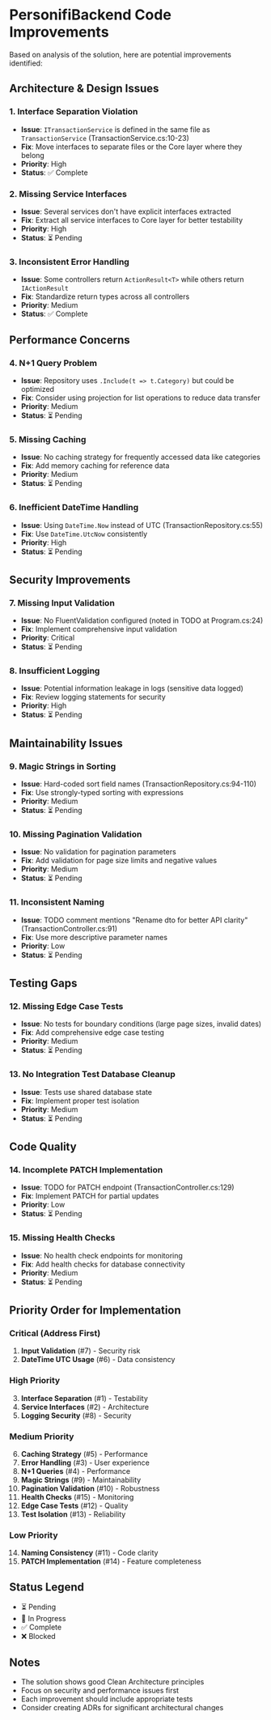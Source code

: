 # PersonifiBackend Code Improvements

Based on analysis of the solution, here are potential improvements identified:

## **Architecture & Design Issues**

### 1. Interface Separation Violation
- **Issue**: `ITransactionService` is defined in the same file as `TransactionService` (TransactionService.cs:10-23)
- **Fix**: Move interfaces to separate files or the Core layer where they belong
- **Priority**: High
- **Status**: ✅ Complete

### 2. Missing Service Interfaces
- **Issue**: Several services don't have explicit interfaces extracted
- **Fix**: Extract all service interfaces to Core layer for better testability
- **Priority**: High
- **Status**: ⏳ Pending

### 3. Inconsistent Error Handling
- **Issue**: Some controllers return `ActionResult<T>` while others return `IActionResult`
- **Fix**: Standardize return types across all controllers
- **Priority**: Medium
- **Status**: ✅ Complete

## **Performance Concerns**

### 4. N+1 Query Problem
- **Issue**: Repository uses `.Include(t => t.Category)` but could be optimized
- **Fix**: Consider using projection for list operations to reduce data transfer
- **Priority**: Medium
- **Status**: ⏳ Pending

### 5. Missing Caching
- **Issue**: No caching strategy for frequently accessed data like categories
- **Fix**: Add memory caching for reference data
- **Priority**: Medium
- **Status**: ⏳ Pending

### 6. Inefficient DateTime Handling
- **Issue**: Using `DateTime.Now` instead of UTC (TransactionRepository.cs:55)
- **Fix**: Use `DateTime.UtcNow` consistently
- **Priority**: High
- **Status**: ⏳ Pending

## **Security Improvements**

### 7. Missing Input Validation
- **Issue**: No FluentValidation configured (noted in TODO at Program.cs:24)
- **Fix**: Implement comprehensive input validation
- **Priority**: Critical
- **Status**: ⏳ Pending

### 8. Insufficient Logging
- **Issue**: Potential information leakage in logs (sensitive data logged)
- **Fix**: Review logging statements for security
- **Priority**: High
- **Status**: ⏳ Pending

## **Maintainability Issues**

### 9. Magic Strings in Sorting
- **Issue**: Hard-coded sort field names (TransactionRepository.cs:94-110)
- **Fix**: Use strongly-typed sorting with expressions
- **Priority**: Medium
- **Status**: ⏳ Pending

### 10. Missing Pagination Validation
- **Issue**: No validation for pagination parameters
- **Fix**: Add validation for page size limits and negative values
- **Priority**: Medium
- **Status**: ⏳ Pending

### 11. Inconsistent Naming
- **Issue**: TODO comment mentions "Rename dto for better API clarity" (TransactionController.cs:91)
- **Fix**: Use more descriptive parameter names
- **Priority**: Low
- **Status**: ⏳ Pending

## **Testing Gaps**

### 12. Missing Edge Case Tests
- **Issue**: No tests for boundary conditions (large page sizes, invalid dates)
- **Fix**: Add comprehensive edge case testing
- **Priority**: Medium
- **Status**: ⏳ Pending

### 13. No Integration Test Database Cleanup
- **Issue**: Tests use shared database state
- **Fix**: Implement proper test isolation
- **Priority**: Medium
- **Status**: ⏳ Pending

## **Code Quality**

### 14. Incomplete PATCH Implementation
- **Issue**: TODO for PATCH endpoint (TransactionController.cs:129)
- **Fix**: Implement PATCH for partial updates
- **Priority**: Low
- **Status**: ⏳ Pending

### 15. Missing Health Checks
- **Issue**: No health check endpoints for monitoring
- **Fix**: Add health checks for database connectivity
- **Priority**: Medium
- **Status**: ⏳ Pending

## **Priority Order for Implementation**

### Critical (Address First)
1. **Input Validation** (#7) - Security risk
2. **DateTime UTC Usage** (#6) - Data consistency

### High Priority
3. **Interface Separation** (#1) - Testability
4. **Service Interfaces** (#2) - Architecture
5. **Logging Security** (#8) - Security

### Medium Priority
6. **Caching Strategy** (#5) - Performance
7. **Error Handling** (#3) - User experience
8. **N+1 Queries** (#4) - Performance
9. **Magic Strings** (#9) - Maintainability
10. **Pagination Validation** (#10) - Robustness
11. **Health Checks** (#15) - Monitoring
12. **Edge Case Tests** (#12) - Quality
13. **Test Isolation** (#13) - Reliability

### Low Priority
14. **Naming Consistency** (#11) - Code clarity
15. **PATCH Implementation** (#14) - Feature completeness

## **Status Legend**
- ⏳ Pending
- 🔄 In Progress
- ✅ Complete
- ❌ Blocked

## **Notes**
- The solution shows good Clean Architecture principles
- Focus on security and performance issues first
- Each improvement should include appropriate tests
- Consider creating ADRs for significant architectural changes